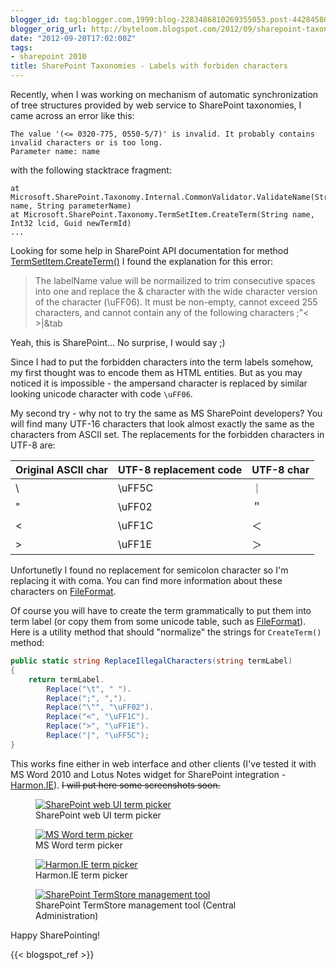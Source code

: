 ```yaml
---
blogger_id: tag:blogger.com,1999:blog-2283486810269355053.post-442845803444553887
blogger_orig_url: http://byteloom.blogspot.com/2012/09/sharepoint-taxonomies-labels-with.html
date: "2012-09-20T17:02:00Z"
tags:
- sharepoint 2010
title: SharePoint Taxonomies - Labels with forbiden characters
---
```


Recently, when I was working on mechanism of automatic synchronization of tree structures provided by web service to SharePoint taxonomies, I came across an error like this:  

```
The value '(<= 0320-775, 0550-5/7)' is invalid. It probably contains invalid characters or is too long.  
Parameter name: name  
```

with the following stacktrace fragment:  

```
at Microsoft.SharePoint.Taxonomy.Internal.CommonValidator.ValidateName(String name, String parameterName)  
at Microsoft.SharePoint.Taxonomy.TermSetItem.CreateTerm(String name, Int32 lcid, Guid newTermId)  
...  
```
<!--more-->

Looking for some help in SharePoint API documentation for method [TermSetItem.CreateTerm()](http://msdn.microsoft.com/en-us/library/ee583797.aspx) I found the explanation for this error:  

> The labelName value will be normailized to trim consecutive spaces into one and replace the & character with the wide character version of the character (\\uFF06). It must be non-empty, cannot exceed 255 characters, and cannot contain any of the following characters ;"< >|&tab

Yeah, this is SharePoint... No surprise, I would say ;)  

Since I had to put the forbidden characters into the term labels somehow, my first thought was to encode them as HTML entities. But as you may noticed it is impossible - the ampersand character is replaced by similar looking unicode character with code `\uFF06`.  

My second try - why not to try the same as MS SharePoint developers? You will find many UTF-16 characters that look almost exactly the same as the characters from ASCII set. The replacements for the forbidden characters in UTF-8 are:  

Original ASCII char | UTF-8 replacement code | UTF-8 char
:-------------------|:-----------------------|:-----------
\                   | \\uFF5C                | ｜
"                   | \\uFF02                | ＂         
<                   | \\uFF1C                | ＜         
\>                  | \\uFF1E                | ＞         

Unfortunetly I found no replacement for semicolon character so I'm replacing it with coma. You can find more information about these characters on [FileFormat](http://www.fileformat.info/info/unicode).  

Of course you will have to create the term grammatically to put them into term label (or copy them from some unicode table, such as [FileFormat](http://www.fileformat.info/info/unicode)). Here is a utility method that should "normalize" the strings for `CreateTerm()` method:  

```csharp
public static string ReplaceIllegalCharacters(string termLabel)  
{  
    return termLabel.  
        Replace("\t", " ").  
        Replace(";", ",").  
        Replace("\"", "\uFF02").  
        Replace("<", "\uFF1C").  
        Replace(">", "\uFF1E").  
        Replace("|", "\uFF5C");  
}  
```

This works fine either in web interface and other clients (I've tested it with MS Word 2010 and Lotus Notes widget for SharePoint integration - [Harmon.IE](http://harmon.ie/)). ~~I will put here some screenshots soon.~~

<figure class="half center">
  <a href="/images/2012/09/sp_mmd_picker.png" class="image-popup">
	 <img src="/images/2012/09/sp_mmd_picker.png" alt="SharePoint web UI term picker">
   </a>
	<figcaption>SharePoint web UI term picker</figcaption>
</figure>

<figure class="half center">
  <a href="/images/2012/09/word_mmd_picker.png" class="image-popup">
	 <img src="/images/2012/09/word_mmd_picker.png" alt="MS Word term picker">
   </a>
	<figcaption>MS Word term picker</figcaption>
</figure>

<figure class="half center">
  <a href="/images/2012/09/harmonie_mmd_picker.png" class="image-popup">
	 <img src="/images/2012/09/harmonie_mmd_picker.png" alt="Harmon.IE term picker">
   </a>
	<figcaption>Harmon.IE term picker</figcaption>
</figure>

<figure class="half center">
  <a href="/images/2012/09/term_store_management_tool.png" class="image-popup">
	 <img src="/images/2012/09/term_store_management_tool.png" alt="SharePoint TermStore management tool">
   </a>
	<figcaption>SharePoint TermStore management tool (Central Administration)</figcaption>
</figure>

Happy SharePointing!

{{< blogspot_ref >}}